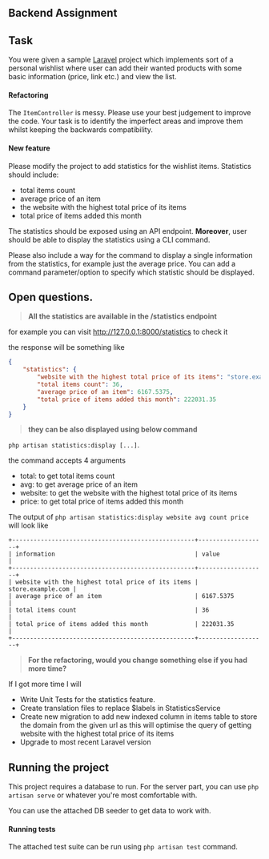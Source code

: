 ## Backend Assignment

## Task
You were given a sample [Laravel][laravel] project which implements sort of a personal wishlist
where user can add their wanted products with some basic information (price, link etc.) and
view the list.

#### Refactoring
The `ItemController` is messy. Please use your best judgement to improve the code. Your task
is to identify the imperfect areas and improve them whilst keeping the backwards compatibility.

#### New feature
Please modify the project to add statistics for the wishlist items. Statistics should include:

- total items count
- average price of an item
- the website with the highest total price of its items
- total price of items added this month

The statistics should be exposed using an API endpoint. **Moreover**, user should be able to
display the statistics using a CLI command.

Please also include a way for the command to display a single information from the statistics,
for example just the average price. You can add a command parameter/option to specify which
statistic should be displayed.

## Open questions.

> **All the statistics are available in the /statistics endpoint**

for example you can visit http://127.0.0.1:8000/statistics to check it

the response will be something like
```json lines
{
    "statistics": {
        "website with the highest total price of its items": "store.example.com",
        "total items count": 36,
        "average price of an item": 6167.5375,
        "total price of items added this month": 222031.35
    }
}
```
> **they can be also displayed using below command**

`php artisan statistics:display [...]`.

the command accepts 4 arguments
- total: to get total items count
- avg: to get average price of an item
- website: to get the website with the highest total price of its items
- price: to get total price of items added this month

The output of `php artisan statistics:display website avg count price` will look like

```
+---------------------------------------------------+-------------------+
| information                                       | value             |
+---------------------------------------------------+-------------------+
| website with the highest total price of its items | store.example.com |
| average price of an item                          | 6167.5375         |
| total items count                                 | 36                |
| total price of items added this month             | 222031.35         |
+---------------------------------------------------+-------------------+
```



> **For the refactoring, would you change something else if you had more time?**  

If I got more time I will 
- Write Unit Tests for the statistics feature.
- Create translation files to replace $labels in StatisticsService
- Create new migration to add new indexed column in items table to store the domain from the given url
as this will optimise the query of getting website with the highest total price of its items
- Upgrade to most recent Laravel version

## Running the project
This project requires a database to run. For the server part, you can use `php artisan serve`
or whatever you're most comfortable with.

You can use the attached DB seeder to get data to work with.

#### Running tests
The attached test suite can be run using `php artisan test` command.

[laravel]: https://laravel.com/docs/8.x
